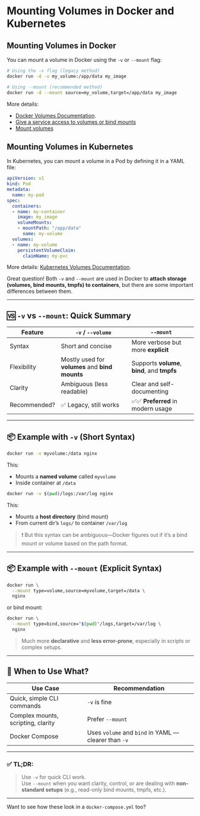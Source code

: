 # Mounting Volumes in Docker and Kubernetes

## Mounting Volumes in Docker

You can mount a volume in Docker using the `-v` or `--mount` flag:

```sh
# Using the -v flag (legacy method)
docker run -d -v my_volume:/app/data my_image

# Using --mount (recommended method)
docker run -d --mount source=my_volume,target=/app/data my_image
```

More details:
- [Docker Volumes Documentation](https://docs.docker.com/storage/volumes/).
- [Give a service access to volumes or bind mounts](https://docs.docker.com/engine/swarm/services/#give-a-service-access-to-volumes-or-bind-mounts)
- [Mount volumes](https://asciinema.org/a/224916)

## Mounting Volumes in Kubernetes

In Kubernetes, you can mount a volume in a Pod by defining it in a YAML file:

```yaml
apiVersion: v1
kind: Pod
metadata:
  name: my-pod
spec:
  containers:
  - name: my-container
    image: my_image
    volumeMounts:
    - mountPath: "/app/data"
      name: my-volume
  volumes:
  - name: my-volume
    persistentVolumeClaim:
      claimName: my-pvc
```

More details: [Kubernetes Volumes Documentation](https://kubernetes.io/docs/concepts/storage/volumes/).


Great question! Both `-v` and `--mount` are used in Docker to **attach storage (volumes, bind mounts, tmpfs) to containers**, but there are some important differences between them.

---

## 🆚 `-v` vs `--mount`: Quick Summary

| Feature        | `-v` / `--volume`                | `--mount`                            |
|----------------|----------------------------------|--------------------------------------|
| Syntax         | Short and concise                | More verbose but more **explicit**   |
| Flexibility    | Mostly used for **volumes** and **bind mounts** | Supports **volume**, **bind**, and **tmpfs** |
| Clarity        | Ambiguous (less readable)        | Clear and self-documenting           |
| Recommended?   | ✅ Legacy, still works            | ✅✅ **Preferred** in modern usage     |

---

## 📦 Example with `-v` (Short Syntax)

```bash
docker run -v myvolume:/data nginx
```

This:
- Mounts a **named volume** called `myvolume`
- Inside container at `/data`

```bash
docker run -v $(pwd)/logs:/var/log nginx
```

This:
- Mounts a **host directory** (bind mount)
- From current dir’s `logs/` to container `/var/log`

> ❗ But this syntax can be ambiguous—Docker figures out if it’s a bind mount or volume based on the path format.

---

## 📦 Example with `--mount` (Explicit Syntax)

```bash
docker run \
  --mount type=volume,source=myvolume,target=/data \
  nginx
```

or bind mount:

```bash
docker run \
  --mount type=bind,source="$(pwd)"/logs,target=/var/log \
  nginx
```

> Much more **declarative** and **less error-prone**, especially in scripts or complex setups.

---

## 📝 When to Use What?

| Use Case                         | Recommendation         |
|----------------------------------|-------------------------|
| Quick, simple CLI commands       | `-v` is fine            |
| Complex mounts, scripting, clarity | Prefer `--mount`      |
| Docker Compose                   | Uses `volume` and `bind` in YAML — clearer than `-v` |

---

### ✅ TL;DR:

> Use `-v` for quick CLI work.  
> Use `--mount` when you want clarity, control, or are dealing with **non-standard setups** (e.g., read-only bind mounts, tmpfs, etc.).

---

Want to see how these look in a `docker-compose.yml` too?
